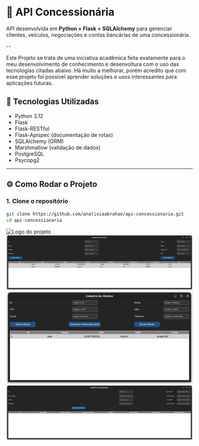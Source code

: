 # 🚗 API Concessionária

API desenvolvida em **Python + Flask + SQLAlchemy** para gerenciar clientes, veículos, negociações e contas bancárias de uma concessionária.

--

Este Projeto se trata de uma iniciativa acadêmica feita exatamente para o meu desenvolvimento de conhecimento e desenvoltura com o uso das tecnologias citadas abaixo. Há muito a melhorar, porém acredito que com esse projeto foi possível aprender soluções e usos interessantes para aplicações futuras.

## 📌 Tecnologias Utilizadas
- Python 3.12
- Flask
- Flask-RESTful
- Flask-Apispec (documentação de rotas)
- SQLAlchemy (ORM)
- Marshmallow (validação de dados)
- PostgreSQL
- Psycopg2

---

## ⚙️ Como Rodar o Projeto

### 1. Clone o repositório
```bash
git clone https://github.com/analiviaabrahao/api-concessionaria.git
cd api-concessionaria
```

![Logo do projeto](https://github.com/analiviaabrahao/Concessionaria-API/Cap3.png)
![Logo do projeto](https://github.com/analiviaabrahao/Concessionaria-API/blob/README.md/Cap1.png)
![Logo do projeto](https://github.com/analiviaabrahao/Concessionaria-API/blob/README.md/Cap2.png)
![Logo do projeto](https://github.com/analiviaabrahao/Concessionaria-API/blob/README.md/Cap3.png)
